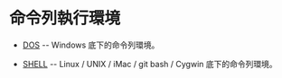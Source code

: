 # 命令列執行環境

* [DOS](DOS.html) -- Windows 底下的命令列環境。

* [SHELL](SHELL.html) -- Linux / UNIX / iMac / git bash / Cygwin 底下的命令列環境。